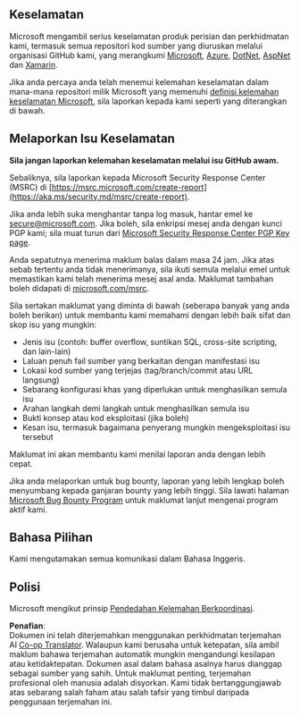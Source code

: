 <!--
CO_OP_TRANSLATOR_METADATA:
{
  "original_hash": "57f14126c1c6add76b3aef3844dfe4e3",
  "translation_date": "2025-07-13T15:06:59+00:00",
  "source_file": "SECURITY.md",
  "language_code": "ms"
}
-->
## Keselamatan

Microsoft mengambil serius keselamatan produk perisian dan perkhidmatan kami, termasuk semua repositori kod sumber yang diuruskan melalui organisasi GitHub kami, yang merangkumi [Microsoft](https://github.com/Microsoft), [Azure](https://github.com/Azure), [DotNet](https://github.com/dotnet), [AspNet](https://github.com/aspnet) dan [Xamarin](https://github.com/xamarin).

Jika anda percaya anda telah menemui kelemahan keselamatan dalam mana-mana repositori milik Microsoft yang memenuhi [definisi kelemahan keselamatan Microsoft](https://aka.ms/security.md/definition), sila laporkan kepada kami seperti yang diterangkan di bawah.

## Melaporkan Isu Keselamatan

**Sila jangan laporkan kelemahan keselamatan melalui isu GitHub awam.**

Sebaliknya, sila laporkan kepada Microsoft Security Response Center (MSRC) di [https://msrc.microsoft.com/create-report](https://aka.ms/security.md/msrc/create-report).

Jika anda lebih suka menghantar tanpa log masuk, hantar emel ke [secure@microsoft.com](mailto:secure@microsoft.com). Jika boleh, sila enkripsi mesej anda dengan kunci PGP kami; sila muat turun dari [Microsoft Security Response Center PGP Key page](https://aka.ms/security.md/msrc/pgp).

Anda sepatutnya menerima maklum balas dalam masa 24 jam. Jika atas sebab tertentu anda tidak menerimanya, sila ikuti semula melalui emel untuk memastikan kami telah menerima mesej asal anda. Maklumat tambahan boleh didapati di [microsoft.com/msrc](https://www.microsoft.com/msrc).

Sila sertakan maklumat yang diminta di bawah (seberapa banyak yang anda boleh berikan) untuk membantu kami memahami dengan lebih baik sifat dan skop isu yang mungkin:

  * Jenis isu (contoh: buffer overflow, suntikan SQL, cross-site scripting, dan lain-lain)
  * Laluan penuh fail sumber yang berkaitan dengan manifestasi isu
  * Lokasi kod sumber yang terjejas (tag/branch/commit atau URL langsung)
  * Sebarang konfigurasi khas yang diperlukan untuk menghasilkan semula isu
  * Arahan langkah demi langkah untuk menghasilkan semula isu
  * Bukti konsep atau kod eksploitasi (jika boleh)
  * Kesan isu, termasuk bagaimana penyerang mungkin mengeksploitasi isu tersebut

Maklumat ini akan membantu kami menilai laporan anda dengan lebih cepat.

Jika anda melaporkan untuk bug bounty, laporan yang lebih lengkap boleh menyumbang kepada ganjaran bounty yang lebih tinggi. Sila lawati halaman [Microsoft Bug Bounty Program](https://aka.ms/security.md/msrc/bounty) untuk maklumat lanjut mengenai program aktif kami.

## Bahasa Pilihan

Kami mengutamakan semua komunikasi dalam Bahasa Inggeris.

## Polisi

Microsoft mengikut prinsip [Pendedahan Kelemahan Berkoordinasi](https://aka.ms/security.md/cvd).

**Penafian**:  
Dokumen ini telah diterjemahkan menggunakan perkhidmatan terjemahan AI [Co-op Translator](https://github.com/Azure/co-op-translator). Walaupun kami berusaha untuk ketepatan, sila ambil maklum bahawa terjemahan automatik mungkin mengandungi kesilapan atau ketidaktepatan. Dokumen asal dalam bahasa asalnya harus dianggap sebagai sumber yang sahih. Untuk maklumat penting, terjemahan profesional oleh manusia adalah disyorkan. Kami tidak bertanggungjawab atas sebarang salah faham atau salah tafsir yang timbul daripada penggunaan terjemahan ini.